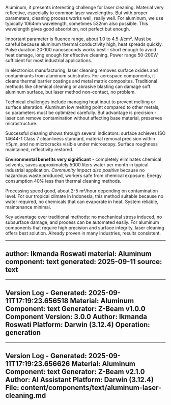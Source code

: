 Aluminum, it presents interesting challenge for laser cleaning. Material very reflective, especially to common laser wavelengths. But with proper parameters, cleaning process works well, really well. For aluminum, we use typically 1064nm wavelength, sometimes 532nm also possible. This wavelength gives good absorbtion, not perfect but enough.

Important parameter is fluence range, about 1.0 to 4.5 J/cm². Must be careful because aluminum thermal conductivity high, heat spreads quickly. Pulse duration 20-100 nanoseconds works best - short enough to avoid heat damage, long enough for effective cleaning. Power range 50-200W sufficient for most industrial applications.

In electronics manufacturing, laser cleaning removes surface oxides and contaminants from aluminum substrates. For aerospace components, it cleans thermal barrier coatings and metal matrix composites. Traditional methods like chemical cleaning or abrasive blasting can damage soft aluminum surface, but laser method non-contact, no problem.

Technical challenges include managing heat input to prevent melting or surface alteration. Aluminum low melting point compared to other metals, so parameters must be optimized carefully. But advantage is precision - laser can remove contamination without affecting base material, preserves microstructure.

Successful cleaning shows through several indicators: surface achieves ISO 14644-1 Class 7 cleanliness standard, material removal precision within ±5μm, and no microcracks visible under microscopy. Surface roughness maintained, reflectivity restored.

**Environmental benefits very significant** - completely eliminates chemical solvents, saves approximately 5000 liters water per month in typical industrial application. *Community impact also positive* because no hazardous waste produced, workers safe from chemical exposure. Energy consumption 40% less than thermal cleaning methods.

Processing speed good, about 2-5 m²/hour depending on contamination level. For our tropical climate in Indonesia, this method suitable because no water required, no chemicals that can evaporate in heat. System reliable, maintenance minimal.

Key advantage over traditional methods: no mechanical stress induced, no subsurface damage, and process can be automated easily. For aluminum components that require high precision and surface integrity, laser cleaning offers best solution. Already proven in many industries, results consistent.

---
author: Ikmanda Roswati
material: Aluminum
component: text
generated: 2025-09-11
source: text
---

---
Version Log - Generated: 2025-09-11T17:19:23.656518
Material: Aluminum
Component: text
Generator: Z-Beam v1.0.0
Component Version: 3.0.0
Author: Ikmanda Roswati
Platform: Darwin (3.12.4)
Operation: generation
---

---
Version Log - Generated: 2025-09-11T17:19:23.656626
Material: Aluminum
Component: text
Generator: Z-Beam v2.1.0
Author: AI Assistant
Platform: Darwin (3.12.4)
File: content/components/text/aluminum-laser-cleaning.md
---
